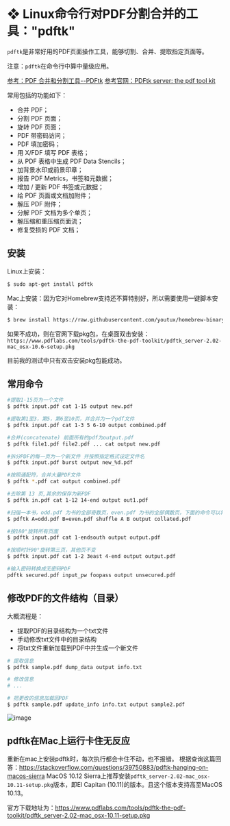 # ❖ Linux命令行对PDF分割合并的工具："pdftk"

`pdftk`是非常好用的PDF页面操作工具，能够切割、合并、提取指定页面等。

注意：`pdftk`在命令行中算中量级应用。

[参考：PDF 合并和分割工具--PDFtk](https://blog.seisman.info/pdftk/)
[参考官网：PDFtk server:  the pdf tool kit](https://www.pdflabs.com/tools/pdftk-server/)

常用包括的功能如下：
- 合并 PDF；
- 分割 PDF 页面；
- 旋转 PDF 页面；
- PDF 带密码访问；
- PDF 填加密码；
- 用 X/FDF 填写 PDF 表格；
- 从 PDF 表格中生成 PDF Data Stencils；
- 加背景水印或前景印章；
- 报告 PDF Metrics，书签和元数据；
- 增加 / 更新 PDF 书签或元数据；
- 给 PDF 页面或文档加附件；
- 解压 PDF 附件；
- 分解 PDF 文档为多个单页；
- 解压缩和重压缩页面流；
- 修复受损的 PDF 文档；

## 安装
Linux上安装：
```sh
$ sudo apt-get install pdftk
```
Mac上安装：因为它对Homebrew支持还不算特别好，所以需要使用一键脚本安装：
```sh
$ brew install https://raw.githubusercontent.com/youtux/homebrew-binary/pdftk/pdftk.rb
```
如果不成功，则在官网下载pkg包，在桌面双击安装：
`https://www.pdflabs.com/tools/pdftk-the-pdf-toolkit/pdftk_server-2.02-mac_osx-10.6-setup.pkg`

目前我的测试中只有双击安装pkg包能成功。


## 常用命令

```sh
#提取1-15页为一个文件
$ pdftk input.pdf cat 1-15 output new.pdf

#提取第1至3，第5，第6至10页，并合并为一个pdf文件
$ pdftk input.pdf cat 1-3 5 6-10 output combined.pdf

#合并(concatenate) 前面所有的pdf为output.pdf
$ pdftk file1.pdf file2.pdf ... cat output new.pdf

#拆分PDF的每一页为一个新文件 并按照指定格式设定文件名
$ pdftk input.pdf burst output new_%d.pdf

#按照通配符，合并大量PDF文件
$ pdftk *.pdf cat output combined.pdf

#去除第 13 页,其余的保存为新PDF
$ pdftk in.pdf cat 1-12 14-end output out1.pdf

#扫描一本书，odd.pdf 为书的全部奇数页，even.pdf 为书的全部偶数页，下面的命令可以将两个 pdf 合并成页码正常的书
$ pdftk A=odd.pdf B=even.pdf shuffle A B output collated.pdf

#按180°旋转所有页面
$ pdftk input.pdf cat 1-endsouth output output.pdf

#按顺时针90°旋转第三页，其他页不变
$ pdftk input.pdf cat 1-2 3east 4-end output output.pdf

#输入密码转换成无密码PDF
pdftk secured.pdf input_pw foopass output unsecured.pdf

```

## 修改PDF的文件结构（目录）

大概流程是：
- 提取PDF的目录结构为一个txt文件
- 手动修改txt文件中的目录结构
- 将txt文件重新加载到PDF中并生成一个新文件

```sh
# 提取信息
$ pdftk sample.pdf dump_data output info.txt

# 修改信息
# ...

# 把更改的信息加载回PDF
$ pdftk sample.pdf update_info info.txt output sample2.pdf
```

![image](https://user-images.githubusercontent.com/14041622/47213129-b350b480-d3cc-11e8-911c-3c38dbed7c9a.png)



## pdftk在Mac上运行卡住无反应

重新在mac上安装pdftk时，每次执行都会卡住不动，也不报错。
根据查询这篇回答：https://stackoverflow.com/questions/39750883/pdftk-hanging-on-macos-sierra
MacOS 10.12 Sierra上推荐安装`pdftk_server-2.02-mac_osx-10.11-setup.pkg`版本，即El Capitan (10.11)的版本。且这个版本支持高至MacOS 10.13。

官方下载地址为：https://www.pdflabs.com/tools/pdftk-the-pdf-toolkit/pdftk_server-2.02-mac_osx-10.11-setup.pkg


